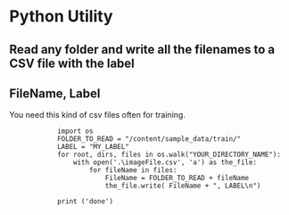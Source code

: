 # Python Utility 
## Read any folder and write all the filenames to a CSV file with the label 
## FileName, Label

You need this kind of csv files often for training.


                import os
                FOLDER_TO_READ = "/content/sample_data/train/"
                LABEL = "MY_LABEL"
                for root, dirs, files in os.walk("YOUR_DIRECTORY_NAME"):
                    with open('.\imageFile.csv', 'a') as the_file:
                        for fileName in files:
                            FileName = FOLDER_TO_READ + fileName
                            the_file.write( FileName + ", LABEL\n")
                    
                print ('done')   
                